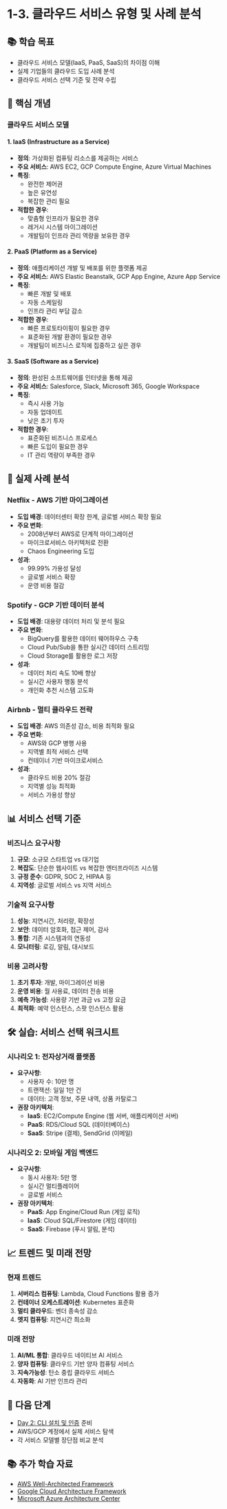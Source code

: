 # 1-3. 클라우드 서비스 유형 및 사례 분석

## 📚 학습 목표
- 클라우드 서비스 모델(IaaS, PaaS, SaaS)의 차이점 이해
- 실제 기업들의 클라우드 도입 사례 분석
- 클라우드 서비스 선택 기준 및 전략 수립

## 🎯 핵심 개념

### **클라우드 서비스 모델**

#### **1. IaaS (Infrastructure as a Service)**
- **정의**: 가상화된 컴퓨팅 리소스를 제공하는 서비스
- **주요 서비스**: AWS EC2, GCP Compute Engine, Azure Virtual Machines
- **특징**: 
  - 완전한 제어권
  - 높은 유연성
  - 복잡한 관리 필요
- **적합한 경우**: 
  - 맞춤형 인프라가 필요한 경우
  - 레거시 시스템 마이그레이션
  - 개발팀이 인프라 관리 역량을 보유한 경우

#### **2. PaaS (Platform as a Service)**
- **정의**: 애플리케이션 개발 및 배포를 위한 플랫폼 제공
- **주요 서비스**: AWS Elastic Beanstalk, GCP App Engine, Azure App Service
- **특징**:
  - 빠른 개발 및 배포
  - 자동 스케일링
  - 인프라 관리 부담 감소
- **적합한 경우**:
  - 빠른 프로토타이핑이 필요한 경우
  - 표준화된 개발 환경이 필요한 경우
  - 개발팀이 비즈니스 로직에 집중하고 싶은 경우

#### **3. SaaS (Software as a Service)**
- **정의**: 완성된 소프트웨어를 인터넷을 통해 제공
- **주요 서비스**: Salesforce, Slack, Microsoft 365, Google Workspace
- **특징**:
  - 즉시 사용 가능
  - 자동 업데이트
  - 낮은 초기 투자
- **적합한 경우**:
  - 표준화된 비즈니스 프로세스
  - 빠른 도입이 필요한 경우
  - IT 관리 역량이 부족한 경우

## 🏢 실제 사례 분석

### **Netflix - AWS 기반 마이그레이션**
- **도입 배경**: 데이터센터 확장 한계, 글로벌 서비스 확장 필요
- **주요 변화**: 
  - 2008년부터 AWS로 단계적 마이그레이션
  - 마이크로서비스 아키텍처로 전환
  - Chaos Engineering 도입
- **성과**: 
  - 99.99% 가용성 달성
  - 글로벌 서비스 확장
  - 운영 비용 절감

### **Spotify - GCP 기반 데이터 분석**
- **도입 배경**: 대용량 데이터 처리 및 분석 필요
- **주요 변화**:
  - BigQuery를 활용한 데이터 웨어하우스 구축
  - Cloud Pub/Sub을 통한 실시간 데이터 스트리밍
  - Cloud Storage를 활용한 로그 저장
- **성과**:
  - 데이터 처리 속도 10배 향상
  - 실시간 사용자 행동 분석
  - 개인화 추천 시스템 고도화

### **Airbnb - 멀티 클라우드 전략**
- **도입 배경**: AWS 의존성 감소, 비용 최적화 필요
- **주요 변화**:
  - AWS와 GCP 병행 사용
  - 지역별 최적 서비스 선택
  - 컨테이너 기반 마이크로서비스
- **성과**:
  - 클라우드 비용 20% 절감
  - 지역별 성능 최적화
  - 서비스 가용성 향상

## 📊 서비스 선택 기준

### **비즈니스 요구사항**
1. **규모**: 소규모 스타트업 vs 대기업
2. **복잡도**: 단순한 웹사이트 vs 복잡한 엔터프라이즈 시스템
3. **규정 준수**: GDPR, SOC 2, HIPAA 등
4. **지역성**: 글로벌 서비스 vs 지역 서비스

### **기술적 요구사항**
1. **성능**: 지연시간, 처리량, 확장성
2. **보안**: 데이터 암호화, 접근 제어, 감사
3. **통합**: 기존 시스템과의 연동성
4. **모니터링**: 로깅, 알림, 대시보드

### **비용 고려사항**
1. **초기 투자**: 개발, 마이그레이션 비용
2. **운영 비용**: 월 사용료, 데이터 전송 비용
3. **예측 가능성**: 사용량 기반 과금 vs 고정 요금
4. **최적화**: 예약 인스턴스, 스팟 인스턴스 활용

## 🛠️ 실습: 서비스 선택 워크시트

### **시나리오 1: 전자상거래 플랫폼**
- **요구사항**: 
  - 사용자 수: 10만 명
  - 트랜잭션: 일일 1만 건
  - 데이터: 고객 정보, 주문 내역, 상품 카탈로그
- **권장 아키텍처**:
  - **IaaS**: EC2/Compute Engine (웹 서버, 애플리케이션 서버)
  - **PaaS**: RDS/Cloud SQL (데이터베이스)
  - **SaaS**: Stripe (결제), SendGrid (이메일)

### **시나리오 2: 모바일 게임 백엔드**
- **요구사항**:
  - 동시 사용자: 5만 명
  - 실시간 멀티플레이어
  - 글로벌 서비스
- **권장 아키텍처**:
  - **PaaS**: App Engine/Cloud Run (게임 로직)
  - **IaaS**: Cloud SQL/Firestore (게임 데이터)
  - **SaaS**: Firebase (푸시 알림, 분석)

## 📈 트렌드 및 미래 전망

### **현재 트렌드**
1. **서버리스 컴퓨팅**: Lambda, Cloud Functions 활용 증가
2. **컨테이너 오케스트레이션**: Kubernetes 표준화
3. **멀티 클라우드**: 벤더 종속성 감소
4. **엣지 컴퓨팅**: 지연시간 최소화

### **미래 전망**
1. **AI/ML 통합**: 클라우드 네이티브 AI 서비스
2. **양자 컴퓨팅**: 클라우드 기반 양자 컴퓨팅 서비스
3. **지속가능성**: 탄소 중립 클라우드 서비스
4. **자동화**: AI 기반 인프라 관리

## 🎯 다음 단계
- [Day 2: CLI 설치 및 인증](./../day2/2-1_cli_setup.md) 준비
- AWS/GCP 계정에서 실제 서비스 탐색
- 각 서비스 모델별 장단점 비교 분석

## 📚 추가 학습 자료
- [AWS Well-Architected Framework](https://aws.amazon.com/architecture/well-architected/)
- [Google Cloud Architecture Framework](https://cloud.google.com/architecture/framework)
- [Microsoft Azure Architecture Center](https://docs.microsoft.com/en-us/azure/architecture/)
